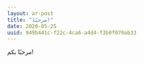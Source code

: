 ```yaml
---
layout: ar-post
title: "مرحبًا!"
date: 2020-05-25
uuid: 949b441c-f22c-4ca6-a4d4-f3b0f070ab33
---
```


مرحبًا بكم!
